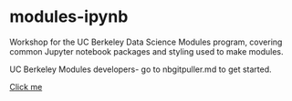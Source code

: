 # modules-ipynb
Workshop for the UC Berkeley Data Science Modules program, covering common Jupyter notebook packages and styling used to make modules.

UC Berkeley Modules developers- go to nbgitpuller.md to get started.

[Click me](https://datahub.berkeley.edu/hub/user-redirect/git-pull?repo=https%3A%2F%2Fgithub.com%2Fktakimoto%2Fmodules-ipynb&urlpath=tree%2Fmodules-ipynb%2Fnotebooks%2Fstyle.ipynb)
